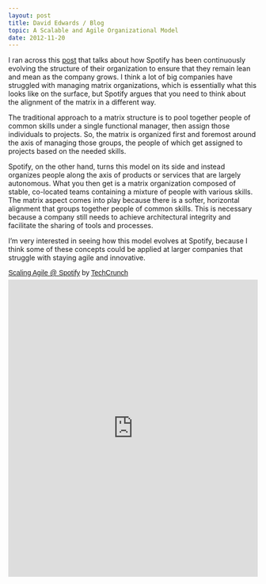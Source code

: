 ```yaml
---
layout: post
title: David Edwards / Blog
topic: A Scalable and Agile Organizational Model
date: 2012-11-20
---
```

I ran across this [post](http://www.scribd.com/doc/113617905/Scaling-Agile-Spotify) that talks about how Spotify has been
continuously evolving the structure of their organization to ensure that they remain lean and mean as the company grows.
I think a lot of big companies have struggled with managing matrix organizations, which is essentially what this looks like on
the surface, but Spotify argues that you need to think about the alignment of the matrix in a different way.

The traditional approach to a matrix structure is to pool together people of common skills under a single functional manager,
then assign those individuals to projects. So, the matrix is organized first and foremost around the axis of managing those
groups, the people of which get assigned to projects based on the needed skills.

Spotify, on the other hand, turns this model on its side and instead organizes people along the axis of products or services
that are largely autonomous. What you then get is a matrix organization composed of stable, co-located teams containing a
mixture of people with various skills. The matrix aspect comes into play because there is a softer, horizontal alignment that
groups together people of common skills. This is necessary because a company still needs to achieve architectural integrity and
facilitate the sharing of tools and processes.

I’m very interested in seeing how this model evolves at Spotify, because I think some of these concepts could be applied at
larger companies that struggle with staying agile and innovative.

<p style=" margin: 12px auto 6px auto; font-family: Helvetica,Arial,Sans-serif; font-style: normal; font-variant: normal; font-weight: normal; font-size: 14px; line-height: normal; font-size-adjust: none; font-stretch: normal; -x-system-font: none; display: block;">   <a title="View Scaling Agile @ Spotify on Scribd" href="https://www.scribd.com/doc/113617905/Scaling-Agile-Spotify"  style="text-decoration: underline;" >Scaling Agile @ Spotify</a> by <a title="View TechCrunch's profile on Scribd" href="https://www.scribd.com/publisher/17551504/TechCrunch"  style="text-decoration: underline;" >TechCrunch</a></p><iframe class="scribd_iframe_embed" src="https://www.scribd.com/embeds/113617905/content?start_page=1&view_mode=scroll&access_key=key-prbc3ss2dgel5lhezg8&show_recommendations=true" data-auto-height="false" data-aspect-ratio="0.7080062794348508" scrolling="no" id="doc_95213" width="100%" height="600" frameborder="0"></iframe>
